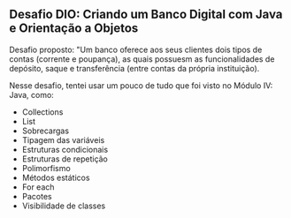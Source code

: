 ## Desafio DIO: Criando um Banco Digital com Java e Orientação a Objetos

Desafio proposto: "Um banco oferece aos seus clientes dois tipos de contas (corrente e poupança), as quais possuesm as funcionalidades de depósito, saque e transferência (entre contas da própria instituição).

Nesse desafio, tentei usar um pouco de tudo que foi visto no Módulo IV: Java, como:

- Collections
- List
- Sobrecargas
- Tipagem das variáveis
- Estruturas condicionais
- Estruturas de repetição
- Polimorfismo
- Métodos estáticos
- For each
- Pacotes
- Visibilidade de classes


